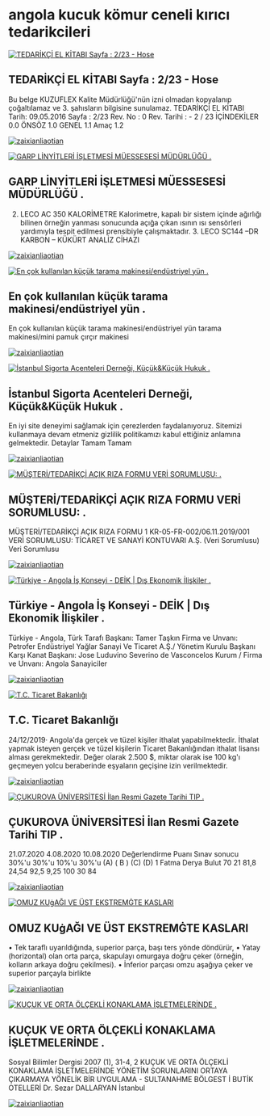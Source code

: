 # angola kucuk kömur ceneli kırıcı tedarikcileri
<a href="https://mnn.zoosnet.net/LR/Chatpre.aspx?id=MNN94995150&p=https://topgrinding.com/" target="_blank">![TEDARİKÇİ EL KİTABI Sayfa : 2/23 - Hose](https://github.com/technlg/images/blob/main/62.jpg)</a>
## TEDARİKÇİ EL KİTABI Sayfa : 2/23 - Hose
Bu belge KUZUFLEX Kalite Müdürlüğü'nün izni olmadan kopyalanıp çoğaltılamaz ve 3. şahısların bilgisine sunulamaz. TEDARİKÇİ EL KİTABI Tarih: 09.05.2016 Sayfa : 2/23 Rev. No : 0 Rev. Tarihi : - 2 / 23 İÇİNDEKİLER 0.0 ÖNSÖZ 1.0 GENEL 1.1 Amaç 1.2
<a href="https://mnn.zoosnet.net/LR/Chatpre.aspx?id=MNN94995150&p=https://topgrinding.com/" target="_blank"><img src="https://github.com/technlg/images/raw/main/chat11.jpg" alt="zaixianliaotian"/></a><a href="//whatsapp.shibangsoft.com/WhatsApp.php" ><img src="https://github.com/technlg/images/raw/main/chat11.png" alt=""></a>
<a href="https://mnn.zoosnet.net/LR/Chatpre.aspx?id=MNN94995150&p=https://topgrinding.com/" target="_blank">![GARP LİNYİTLERİ İŞLETMESİ MÜESSESESİ MÜDÜRLÜĞÜ .](https://github.com/technlg/images/blob/main/36.jpg)</a>
## GARP LİNYİTLERİ İŞLETMESİ MÜESSESESİ MÜDÜRLÜĞÜ .
2. LECO AC 350 KALORİMETRE Kalorimetre, kapalı bir sistem içinde ağırlığı bilinen örneğin yanması sonucunda açığa çıkan ısının ısı sensörleri yardımıyla tespit edilmesi prensibiyle çalışmaktadır. 3. LECO SC144 –DR KARBON – KÜKÜRT ANALİZ CİHAZI
<a href="https://mnn.zoosnet.net/LR/Chatpre.aspx?id=MNN94995150&p=https://topgrinding.com/" target="_blank"><img src="https://github.com/technlg/images/raw/main/chat11.jpg" alt="zaixianliaotian"/></a><a href="//whatsapp.shibangsoft.com/WhatsApp.php" ><img src="https://github.com/technlg/images/raw/main/chat11.png" alt=""></a>
<a href="https://mnn.zoosnet.net/LR/Chatpre.aspx?id=MNN94995150&p=https://topgrinding.com/" target="_blank">![En çok kullanılan küçük tarama makinesi/endüstriyel yün .](https://github.com/technlg/images/blob/main/22.jpg)</a>
## En çok kullanılan küçük tarama makinesi/endüstriyel yün .
En çok kullanılan küçük tarama makinesi/endüstriyel yün tarama makinesi/mini pamuk çırçır makinesi
<a href="https://mnn.zoosnet.net/LR/Chatpre.aspx?id=MNN94995150&p=https://topgrinding.com/" target="_blank"><img src="https://github.com/technlg/images/raw/main/chat11.jpg" alt="zaixianliaotian"/></a><a href="//whatsapp.shibangsoft.com/WhatsApp.php" ><img src="https://github.com/technlg/images/raw/main/chat11.png" alt=""></a>
<a href="https://mnn.zoosnet.net/LR/Chatpre.aspx?id=MNN94995150&p=https://topgrinding.com/" target="_blank">![İstanbul Sigorta Acenteleri Derneği, Küçük&Küçük Hukuk .](https://github.com/technlg/images/blob/main/56.jpg)</a>
## İstanbul Sigorta Acenteleri Derneği, Küçük&Küçük Hukuk .
En iyi site deneyimi sağlamak için çerezlerden faydalanıyoruz. Sitemizi kullanmaya devam etmeniz gizlilik politikamızı kabul ettiğiniz anlamına gelmektedir. Detaylar Tamam Tamam
<a href="https://mnn.zoosnet.net/LR/Chatpre.aspx?id=MNN94995150&p=https://topgrinding.com/" target="_blank"><img src="https://github.com/technlg/images/raw/main/chat11.jpg" alt="zaixianliaotian"/></a><a href="//whatsapp.shibangsoft.com/WhatsApp.php" ><img src="https://github.com/technlg/images/raw/main/chat11.png" alt=""></a>
<a href="https://mnn.zoosnet.net/LR/Chatpre.aspx?id=MNN94995150&p=https://topgrinding.com/" target="_blank">![MÜŞTERİ/TEDARİKÇİ AÇIK RIZA FORMU VERİ SORUMLUSU: .](https://github.com/technlg/images/blob/main/66.jpg)</a>
## MÜŞTERİ/TEDARİKÇİ AÇIK RIZA FORMU VERİ SORUMLUSU: .
MÜŞTERİ/TEDARİKÇİ AÇIK RIZA FORMU 1 KR-05-FR-002/06.11.2019/001 VERİ SORUMLUSU: TİCARET VE SANAYİ KONTUVARI A.Ş. (Veri Sorumlusu) Veri Sorumlusu 
<a href="https://mnn.zoosnet.net/LR/Chatpre.aspx?id=MNN94995150&p=https://topgrinding.com/" target="_blank"><img src="https://github.com/technlg/images/raw/main/chat11.jpg" alt="zaixianliaotian"/></a><a href="//whatsapp.shibangsoft.com/WhatsApp.php" ><img src="https://github.com/technlg/images/raw/main/chat11.png" alt=""></a>
<a href="https://mnn.zoosnet.net/LR/Chatpre.aspx?id=MNN94995150&p=https://topgrinding.com/" target="_blank">![Türkiye - Angola İş Konseyi - DEİK | Dış Ekonomik İlişkiler .](https://github.com/technlg/images/blob/main/36.jpg)</a>
## Türkiye - Angola İş Konseyi - DEİK | Dış Ekonomik İlişkiler .
Türkiye - Angola, Türk Tarafı Başkanı: Tamer Taşkın Firma ve Unvanı: Petrofer Endüstriyel Yağlar Sanayi Ve Ticaret A.Ş./ Yönetim Kurulu Başkanı Karşı Kanat Başkanı: Jose Luduvino Severino de Vasconcelos Kurum / Firma ve Unvanı: Angola Sanayiciler 
<a href="https://mnn.zoosnet.net/LR/Chatpre.aspx?id=MNN94995150&p=https://topgrinding.com/" target="_blank"><img src="https://github.com/technlg/images/raw/main/chat11.jpg" alt="zaixianliaotian"/></a><a href="//whatsapp.shibangsoft.com/WhatsApp.php" ><img src="https://github.com/technlg/images/raw/main/chat11.png" alt=""></a>
<a href="https://mnn.zoosnet.net/LR/Chatpre.aspx?id=MNN94995150&p=https://topgrinding.com/" target="_blank">![T.C. Ticaret Bakanlığı](https://github.com/technlg/images/blob/main/8.jpg)</a>
## T.C. Ticaret Bakanlığı
24/12/2019· Angola'da gerçek ve tüzel kişiler ithalat yapabilmektedir. İthalat yapmak isteyen gerçek ve tüzel kişilerin Ticaret Bakanlığından ithalat lisansı alması gerekmektedir. Değer olarak 2.500 $, miktar olarak ise 100 kg'ı geçmeyen yolcu beraberinde eşyaların geçişine izin verilmektedir.
<a href="https://mnn.zoosnet.net/LR/Chatpre.aspx?id=MNN94995150&p=https://topgrinding.com/" target="_blank"><img src="https://github.com/technlg/images/raw/main/chat11.jpg" alt="zaixianliaotian"/></a><a href="//whatsapp.shibangsoft.com/WhatsApp.php" ><img src="https://github.com/technlg/images/raw/main/chat11.png" alt=""></a>
<a href="https://mnn.zoosnet.net/LR/Chatpre.aspx?id=MNN94995150&p=https://topgrinding.com/" target="_blank">![ÇUKUROVA ÜNİVERSİTESİ İlan Resmi Gazete Tarihi TIP .](https://github.com/technlg/images/blob/main/21.jpg)</a>
## ÇUKUROVA ÜNİVERSİTESİ İlan Resmi Gazete Tarihi TIP .
21.07.2020 4.08.2020 10.08.2020 Değerlendirme Puanı Sınav sonucu 30%'u 30%'u 10%'u 30%'u (A) ( B ) (C) (D) 1 Fatma Derya Bulut 70 21 81,8 24,54 92,5 9,25 100 30 84 
<a href="https://mnn.zoosnet.net/LR/Chatpre.aspx?id=MNN94995150&p=https://topgrinding.com/" target="_blank"><img src="https://github.com/technlg/images/raw/main/chat11.jpg" alt="zaixianliaotian"/></a><a href="//whatsapp.shibangsoft.com/WhatsApp.php" ><img src="https://github.com/technlg/images/raw/main/chat11.png" alt=""></a>
<a href="https://mnn.zoosnet.net/LR/Chatpre.aspx?id=MNN94995150&p=https://topgrinding.com/" target="_blank">![OMUZ KUġAĞI VE ÜST EKSTREMĠTE KASLARI](https://github.com/technlg/images/blob/main/25.jpg)</a>
## OMUZ KUġAĞI VE ÜST EKSTREMĠTE KASLARI
• Tek taraflı uyarıldığında, superior parça, başı ters yönde döndürür, • Yatay (horizontal) olan orta parça, skapulayı omurgaya doğru çeker (örneğin, kolların arkaya doğru çekilmesi). • İnferior parçası omzu aşağıya çeker ve superior parçayla birlikte
<a href="https://mnn.zoosnet.net/LR/Chatpre.aspx?id=MNN94995150&p=https://topgrinding.com/" target="_blank"><img src="https://github.com/technlg/images/raw/main/chat11.jpg" alt="zaixianliaotian"/></a><a href="//whatsapp.shibangsoft.com/WhatsApp.php" ><img src="https://github.com/technlg/images/raw/main/chat11.png" alt=""></a>
<a href="https://mnn.zoosnet.net/LR/Chatpre.aspx?id=MNN94995150&p=https://topgrinding.com/" target="_blank">![KUÇUK VE ORTA ÖLÇEKLİ KONAKLAMA İŞLETMELERİNDE .](https://github.com/technlg/images/blob/main/4.jpg)</a>
## KUÇUK VE ORTA ÖLÇEKLİ KONAKLAMA İŞLETMELERİNDE .
Sosyal Bilimler Dergisi 2007 (1), 31-4, 2 KUÇUK VE ORTA ÖLÇEKLİ KONAKLAMA İŞLETMELERİNDE YÖNETİM SORUNLARINI ORTAYA ÇIKARMAYA YÖNELİK BİR UYGULAMA - SULTANAHME BÖLGEST İ BUTİK OTELLERİ Dr. Sezar DALLARYAN İstanbul
<a href="https://mnn.zoosnet.net/LR/Chatpre.aspx?id=MNN94995150&p=https://topgrinding.com/" target="_blank"><img src="https://github.com/technlg/images/raw/main/chat11.jpg" alt="zaixianliaotian"/></a><a href="//whatsapp.shibangsoft.com/WhatsApp.php" ><img src="https://github.com/technlg/images/raw/main/chat11.png" alt=""></a>
